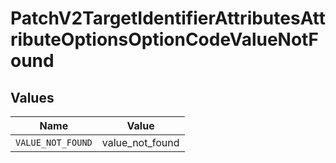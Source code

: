 # PatchV2TargetIdentifierAttributesAttributeOptionsOptionCodeValueNotFound


## Values

| Name              | Value             |
| ----------------- | ----------------- |
| `VALUE_NOT_FOUND` | value_not_found   |